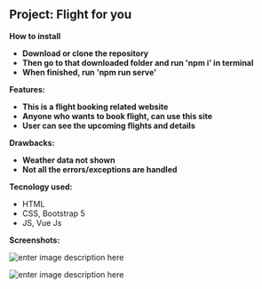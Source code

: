 ## Project: Flight for you
**How to install**

 - **Download or clone the repository**
 - **Then go to that downloaded folder and run 'npm i' in terminal**
 - **When finished, run 'npm run serve'**

**Features:**
 - **This is a flight booking related website** 
 - **Anyone who wants to book flight, can use this site**
 - **User can see the upcoming flights and details**

**Drawbacks:**

 - **Weather data not shown**
 - **Not all the errors/exceptions are handled**

 
**Tecnology used:**
 - HTML
 - CSS, Bootstrap 5
 - JS, Vue Js

**Screenshots:**

![enter image description here](https://i.ibb.co/1R481xZ/1.png)

![enter image description here](https://i.ibb.co/hW7GKS5/2.png)